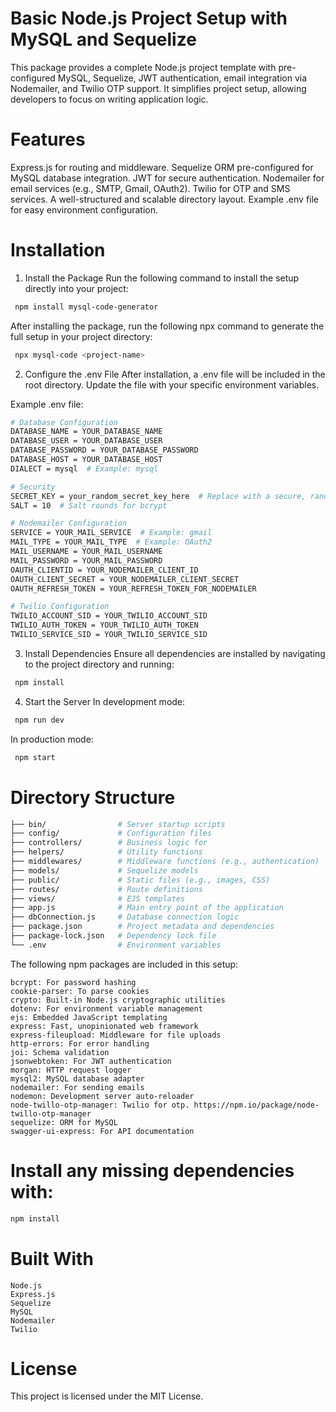# Basic Node.js Project Setup with MySQL and Sequelize
This package provides a complete Node.js project template with pre-configured MySQL, Sequelize, JWT authentication, email integration via Nodemailer, and Twilio OTP support. It simplifies project setup, allowing developers to focus on writing application logic.

# Features
Express.js for routing and middleware.
Sequelize ORM pre-configured for MySQL database integration.
JWT for secure authentication.
Nodemailer for email services (e.g., SMTP, Gmail, OAuth2).
Twilio for OTP and SMS services.
A well-structured and scalable directory layout.
Example .env file for easy environment configuration.

# Installation
1. Install the Package
Run the following command to install the setup directly into your project:

```bash
 npm install mysql-code-generator
```
After installing the package, run the following npx command to generate the full setup in your project directory:

```bash
 npx mysql-code <project-name>
```

2. Configure the .env File
After installation, a .env file will be included in the root directory. Update the file with your specific environment variables.

Example .env file:

```bash
# Database Configuration
DATABASE_NAME = YOUR_DATABASE_NAME
DATABASE_USER = YOUR_DATABASE_USER
DATABASE_PASSWORD = YOUR_DATABASE_PASSWORD
DATABASE_HOST = YOUR_DATABASE_HOST
DIALECT = mysql  # Example: mysql

# Security
SECRET_KEY = your_random_secret_key_here  # Replace with a secure, random string
SALT = 10  # Salt rounds for bcrypt

# Nodemailer Configuration
SERVICE = YOUR_MAIL_SERVICE  # Example: gmail
MAIL_TYPE = YOUR_MAIL_TYPE  # Example: OAuth2
MAIL_USERNAME = YOUR_MAIL_USERNAME
MAIL_PASSWORD = YOUR_MAIL_PASSWORD
OAUTH_CLIENTID = YOUR_NODEMAILER_CLIENT_ID
OAUTH_CLIENT_SECRET = YOUR_NODEMAILER_CLIENT_SECRET
OAUTH_REFRESH_TOKEN = YOUR_REFRESH_TOKEN_FOR_NODEMAILER

# Twilio Configuration
TWILIO_ACCOUNT_SID = YOUR_TWILIO_ACCOUNT_SID
TWILIO_AUTH_TOKEN = YOUR_TWILIO_AUTH_TOKEN
TWILIO_SERVICE_SID = YOUR_TWILIO_SERVICE_SID
```


3. Install Dependencies
Ensure all dependencies are installed by navigating to the project directory and running:

```bash
 npm install
```

4. Start the Server
In development mode:
```bash
 npm run dev
```

In production mode:
```bash
 npm start
```
# Directory Structure

```bash
├── bin/                # Server startup scripts
├── config/             # Configuration files
├── controllers/        # Business logic for 
├── helpers/            # Utility functions
├── middlewares/        # Middleware functions (e.g., authentication)
├── models/             # Sequelize models
├── public/             # Static files (e.g., images, CSS)
├── routes/             # Route definitions
├── views/              # EJS templates
├── app.js              # Main entry point of the application
├── dbConnection.js     # Database connection logic
├── package.json        # Project metadata and dependencies
├── package-lock.json   # Dependency lock file
└── .env                # Environment variables
```

The following npm packages are included in this setup:

```
bcrypt: For password hashing
cookie-parser: To parse cookies
crypto: Built-in Node.js cryptographic utilities
dotenv: For environment variable management
ejs: Embedded JavaScript templating
express: Fast, unopinionated web framework
express-fileupload: Middleware for file uploads
http-errors: For error handling
joi: Schema validation
jsonwebtoken: For JWT authentication
morgan: HTTP request logger
mysql2: MySQL database adapter
nodemailer: For sending emails
nodemon: Development server auto-reloader
node-twillo-otp-manager: Twilio for otp. https://npm.io/package/node-twillo-otp-manager
sequelize: ORM for MySQL
swagger-ui-express: For API documentation
```
# Install any missing dependencies with:
```bash
npm install
```
# Built With
```
Node.js
Express.js
Sequelize
MySQL
Nodemailer
Twilio
```

# License
This project is licensed under the MIT License.

